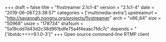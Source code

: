+++
draft = false
title = "flvstreamer 2.1c1-4"
version = "2.1c1-4"
date = "2019-06-06T23:38:57"
categories = ['multimedia-extra']
upstreamurl = "http://savannah.nongnu.org/projects/flvstreamer"
arch = "x86_64"
size = "50968"
usize = "178734"
sha1sum = "5a19cdd7d43d2c38d961bdfe75a4f4eaac7fdc7c"
depends = "['libstdc++>=9.1.0-3']"
+++
Open source command-line RTMP client